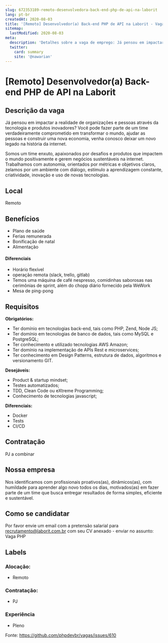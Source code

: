 ```yaml
---
slug: 672353189-remoto-desenvolvedora-back-end-php-de-api-na-laborit
lang: pt-br
createdAt: 2020-08-03
title: '[Remoto] Desenvolvedor(a) Back-end PHP de API na Laborit - Vaga de Emprego'
sitemap:
  lastModified: 2020-08-03
meta:
  description: 'Detalhes sobre a vaga de emprego: Já pensou em impactar a realidade de organizações e pessoas através da tecnologia e produtos inovadores? Você pode fazer parte de um time verdadeiramente comprometido em transformar o mundo, ajudar as pessoas e construir uma nova economia, venha conosco deixar um novo legado na história da internet. Somos um time enxuto, apaixonados por desafios e produtos que impactem o mundo positivamente e gerem negócios sustentáveis na internet. Trabalhamos com autonomia, orientados por métricas e objetivos claros, zelamos por um ambiente com diálogo, estímulo a aprendizagem constante, criatividade, inovação e uso de novas tecnologias.'
  twitter:
    card: summary
    site: '@nawarian'
---
```


# [Remoto] Desenvolvedor(a) Back-end PHP de API na Laborit

## Descrição da vaga

Já pensou em impactar a realidade de organizações e pessoas através da tecnologia e produtos inovadores? Você pode fazer parte de um time verdadeiramente comprometido em transformar o mundo, ajudar as pessoas e construir uma nova economia, venha conosco deixar um novo legado na história da internet.

Somos um time enxuto, apaixonados por desafios e produtos que impactem o mundo positivamente e gerem negócios sustentáveis na internet. Trabalhamos com autonomia, orientados por métricas e objetivos claros, zelamos por um ambiente com diálogo, estímulo a aprendizagem constante, criatividade, inovação e uso de novas tecnologias.

## Local

Remoto

## Benefícios

- Plano de saúde
- Ferias remunerada
- Bonificação de natal
- Alimentação

#### Diferenciais

- Horário flexível
- operação remota (slack, trello, gitlab)
-  Temos uma máquina de café nespresso, comidinhas saborosas nas cerimônias de sprint, além do chopp diário fornecido pela WeWork
-  Mesa de ping-pong

## Requisitos

**Obrigatórios:**

- Ter domínio em tecnologias back-end, tais como PHP, Zend, Node JS;
- Ter domínio em tecnologias de banco de dados, tais como MySQL e PostgreSQL;
- Ter conhecimento e utilizado tecnologias AWS Amazon;
- Ter domínio na implementação de APIs Rest e microservices;
- Ter conhecimento em Design Patterns, estrutura de dados, algoritmos e versionamento GIT.

**Desejáveis:**

- Product & startup mindset;
- Testes automatizados;
- TDD, Clean Code ou eXtreme Programming;
- Conhecimento de tecnologias javascript;

**Diferenciais:**

- Docker
- Tests
- CI/CD

## Contratação

PJ a combinar

## Nossa empresa

Nos identificamos com profissionais proativos(as), dinâmicos(as), com humildade para aprender algo novo todos os dias, motivados(as) em fazer parte de um time que busca entregar resultados de forma simples, eficiente e sustentável.

## Como se candidatar

Por favor envie um email com a pretensão salarial para recrutamento@laborit.com.br com seu CV anexado - enviar no assunto: Vaga PHP

## Labels

### Alocação:
- Remoto

### Contratação:
- PJ

### Experiência
- Pleno

Fonte: https://github.com/phpdevbr/vagas/issues/610